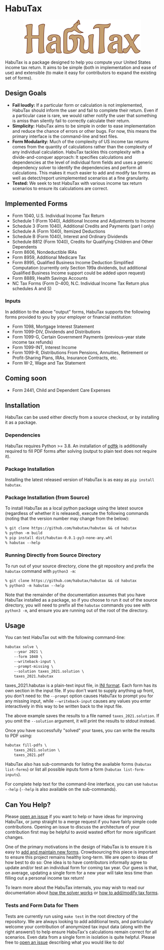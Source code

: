 # HabuTax

<p align="center">
<img src="doc/habutax_logo.svg" alt="HabuTax Logo" title="HabuTax Logo" width="384"/>
</p>

HabuTax is a package designed to help you compute your United States income tax
return. It aims to be simple (both in implementation and ease of use) and
extensible (to make it easy for contributors to expand the existing set of
forms).

## Design Goals

* **Fail loudly:** If a particular form or calculation is not implemented,
  HabuTax should inform the user and fail to complete their return. Even if a
  particular case is rare, we would rather notify the user that something is
  amiss than silently fail to correctly calculate their return.
* **Simplicity:** HabuTax aims to be simple in order to ease implementation and
  reduce the chance of errors or other bugs. For now, this means the primary
  interface is the command-line and text files.
* **Form Modularity:** Much of the complexity of US income tax returns comes
  from the quantity of calculations rather than the complexity of any individual
  calculation. HabuTax tackles this complexity with a divide-and-conquer
  approach: It specifies calculations and dependencies at the level of
  individual form fields and uses a generic dependency solver to identify the
  dependencies and perform all calculations. This makes it much easier to add
  and modify tax forms as well as detect/report unimplemented scenarios at a
  fine granularity.
* **Tested:** We seek to test HabuTax with various income tax return scenarios
  to ensure its calculations are correct.

## Implemented Forms

* Form 1040, U.S. Individual Income Tax Return
* Schedule 1 (Form 1040), Additional Income and Adjustments to Income
* Schedule 3 (Form 1040), Additional Credits and Payments (part I only)
* Schedule A (Form 1040), Itemized Deductions
* Schedule B (Form 1040), Interest and Ordinary Dividends
* Schedule 8812 (Form 1040), Credits for Qualifying Children and Other
  Dependents
* Form 8606, Nondeductible IRAs
* Form 8959, Additional Medicare Tax
* Form 8995, Qualified Business Income Deduction Simplified Computation
  (currently only Section 199a dividends, but additional Qualified Business
  Income support could be added upon request)
* Form 8889, Health Savings Accounts
* NC Tax Forms (Form D-400, N.C. Individual Income Tax Return plus schedules A and S)

### Inputs

In addition to the above "output" forms, HabuTax supports the following forms
provided to you by your employer or financial institution:

* Form 1098, Mortgage Interest Statement
* Form 1099-DIV, Dividends and Distributions
* Form 1099-G, Certain Government Payments (previous-year state income tax
  refunds)
* Form 1099-INT, Interest Income
* Form 1099-R, Distributions From Pensions, Annuities, Retirement or
  Profit-Sharing Plans, IRAs, Insurance Contracts, etc.
* Form W-2, Wage and Tax Statement

## Coming soon

* Form 2441, Child and Dependent Care Expenses

## Installation

HabuTax can be used either directly from a source checkout, or by installing it
as a package.

### Dependencies

HabuTax requires Python >= 3.8. An installation of
[pdftk](https://gitlab.com/pdftk-java/pdftk) is additionally required to fill
PDF forms after solving (output to plain text does not require it).

### Package Installation

Installing the latest released version of HabuTax is as easy as `pip install
habutax`.

### Package Installation (from Source)

To install HabuTax as a local python package using the latest source (regardless
of whether it is released), execute the following commands (noting that the
version number may change from the below):

```
% git clone https://github.com/habutax/habutax && cd habutax
% python -m build
% pip install dist/habutax-0.0.1-py3-none-any.whl
% habutax --help
```

### Running Directly from Source Directory

To run out of your source directory, clone the git repository and prefix the
`habutax` command with `python3 -m`:

```
% git clone https://github.com/habutax/habutax && cd habutax
% python3 -m habutax --help
```

Note that the remainder of the documentation assumes that you have HabuTax
installed as a package, so if you choose to run it out of the source directory,
you will need to prefix all the `habutax` commands you see with `python3 -m`,
and ensure you are running out of the root of the directory.

## Usage

You can test HabuTax out with the following command-line:

```
habutax solve \
    --year 2021 \
    --form 1040 \
    --writeback-input \
    --prompt-missing \
    --solution taxes_2021.solution \
    taxes_2021.habutax
```

taxes_2021.habutax is a plain-text input file, in [INI
format](https://en.wikipedia.org/wiki/INI_file#Format). Each form has its own
section in the input file. If you don't want to supply anything up front, you
don't need to: the `--prompt` option causes HabuTax to prompt you for any
missing input, while `--writeback-input` causes any values you enter
interactively in this way to be written back to the input file.

The above example saves the results to a file named `taxes_2021.solution`. If
you omit the `--solution` argument, it will print the results to stdout instead.

Once you have successfully "solved" your taxes, you can write the results to PDF
using:

```
habutax fill-pdfs \
    taxes_2021.solution \
    taxes_2021.pdf
```

HabuTax also has sub-commands for listing the available forms (`habutax
list-forms`) or list all possible inputs form a form (`habutax
list-form-inputs`).

For complete help text for the command-line interface, you can use `habutax
--help` (`--help` is also available on the sub-commands).

## Can You Help?

Please [open an issue](https://github.com/habutax/habutax/issues/new) if you
want to help or have ideas for improving HabuTax, or jump straight to a merge
request if you have fairly simple code contributions. Opening an issue to
discuss the architecture of your contribution first may be helpful to avoid
wasted effort for more significant changes.

One of the primary motivations in the design of HabuTax is to ensure it is easy
to [add and maintain new forms](doc/adding_modifying_forms.md). Crowdsourcing
this piece is important to ensure this project remains healthy long-term. We are
open to ideas of how best to do so: One idea is to have contributors informally
agree to update and/or test an individual form for coming tax year. Our guess is
that, on average, updating a single form for a new year will take less time than
filling out a personal income tax return!

To learn more about the HabuTax internals, you may wish to read our
documentation about [how the solver works](doc/solver.md) or [how to add/modify
tax forms](doc/adding_modifying_forms.md).

### Tests and Form Data for Them

Tests are currently run using `make test` in the root directory of the
repository. We are always looking to add additional tests, and particularly
welcome your contribution of anonymized tax input data (along with the right
answers!) to help ensure HabuTax's calculations remain correct for all
scenarios. Even data from a single form in isolation is quite helpful. Please
free to [open an issue](https://github.com/habutax/habutax/issues/new)
describing what you would like to do!
